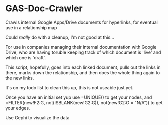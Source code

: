 # GAS-Doc-Crawler
Crawls internal Google Apps/Drive documents for hyperlinks, for eventual use in a relationship map

Could <i>really</i> do with a cleanup, I'm not good at this...

For use in companies managing their internal documentation with Google Drive, who are having toruble keeping track of which document is 'live' and which one is 'draft'.

This script, hopefully, goes into each linked document, pulls out the links in there, marks down the relationship, and then does the whole thing again to the new links.

It's on my todo list to clean this up, this is not useable just yet.

Once you have an initial set yup use =UNIQUE() to get your nodes, and =FILTER(new!F2:G, not(ISBLANK(new!G2:G)), not(new!G2:G = "N/A")) to get your edges.

Use Gephi to visualize the data
